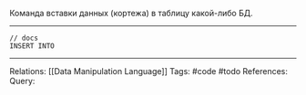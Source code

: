 Команда вставки данных (кортежа) в таблицу какой-либо БД. 

___
```
// docs
INSERT INTO 

```
___
Relations: [[Data Manipulation Language]] 
Tags: #code #todo 
References: 
Query: 